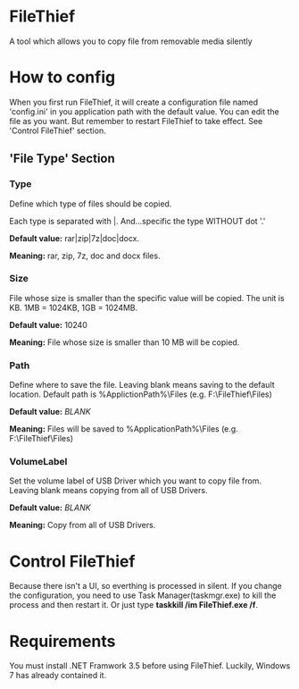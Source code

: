 # FileThief
A tool which allows you to copy file from removable media silently

# How to config
When you first run FileThief, it will create a configuration file named 'config.ini' in you application path with the default value.
You can edit the file as you want. But remember to restart FileThief to take effect. See 'Control FileThief' section.

## 'File Type' Section
### Type
Define which type of files should be copied. 

Each type is separated with |. And...specific the type WITHOUT dot '.'

**Default value:** rar|zip|7z|doc|docx.

**Meaning:** rar, zip, 7z, doc and docx files.
### Size
File whose size is smaller than the specific value will be copied.
The unit is KB. 1MB = 1024KB, 1GB = 1024MB.

**Default value:** 10240

**Meaning:** File whose size is smaller than 10 MB will be copied.
### Path
Define where to save the file.
Leaving blank means saving to the default location. Default path is %ApplictionPath%\Files (e.g. F:\FileThief\Files)

**Default value:** *BLANK*

**Meaning:** Files will be saved to %ApplicationPath%\Files (e.g. F:\FileThief\Files)
### VolumeLabel
Set the volume label of USB Driver which you want to copy file from.
Leaving blank means copying from all of USB Drivers.

**Default value:** *BLANK*

**Meaning:** Copy from all of USB Drivers.

# Control FileThief
Because there isn't a UI, so everthing is processed in silent.
If you change the configuration, you need to use Task Manager(taskmgr.exe) to kill the process and then restart it.
Or just type **taskkill /im FileThief.exe /f**.

# Requirements
You must install .NET Framwork 3.5 before using FileThief. Luckily, Windows 7 has already contained it.
